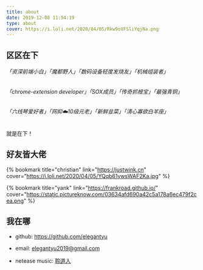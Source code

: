```yaml
---
title: about
date: 2019-12-08 11:54:19
type: about
cover: https://i.loli.net/2020/04/05/Rkw9oVFSliYqjNa.png
---
```


## 区区在下
  ###### 「资深前端小白」「魔都野人」「数码设备轻度发烧友」「机械组装者」
  ###### 「chrome-extension developer」「SOX成员」「传奇抓根宝」「最强青铜」
  ###### 「六线琴爱好者」「网抑☁️10级元老」「新鲜韭菜」「清心寡欲白羊座」
  
  就是在下！
  
  
## 好友皆大佬

{% bookmark title="christian" link="https://justwink.cn" cover="https://i.loli.net/2020/04/05/YQqb61vwsWAF2Ka.jpg" %}

{% bookmark title="yank" link="https://frankroad.github.io/" cover="https://static.pictureknow.com/03634afd690a42c5a178a6ec479f2cea.png" %}

## 我在哪

  - github: https://github.com/elegantyu

  - email: elegantyu2019@gmail.com

  - netease music: [聆道人](https://music.163.com/#/user/home?id=103973269) 